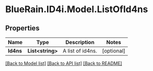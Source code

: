 # BlueRain.ID4i.Model.ListOfId4ns
## Properties

Name | Type | Description | Notes
------------ | ------------- | ------------- | -------------
**Id4ns** | **List&lt;string&gt;** | A list of id4ns. | [optional] 

[[Back to Model list]](../README.md#documentation-for-models) [[Back to API list]](../README.md#documentation-for-api-endpoints) [[Back to README]](../README.md)

